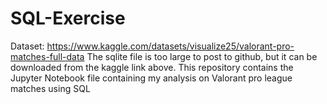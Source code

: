 # SQL-Exercise
Dataset: https://www.kaggle.com/datasets/visualize25/valorant-pro-matches-full-data
The sqlite file is too large to post to github, but it can be downloaded from the kaggle link above.
This repository contains the Jupyter Notebook file containing my analysis on Valorant pro league matches using SQL
